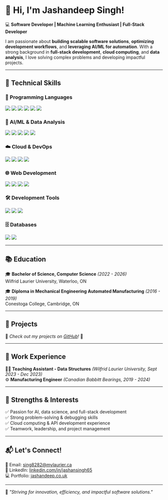 # 👋 Hi, I'm Jashandeep Singh!

💻 **Software Developer | Machine Learning Enthusiast | Full-Stack Developer**  

I am passionate about **building scalable software solutions**, **optimizing development workflows**, and **leveraging AI/ML for automation**. With a strong background in **full-stack development**, **cloud computing**, and **data analysis**, I love solving complex problems and developing impactful projects.  

---

## 🔧 Technical Skills  

### 🚀 Programming Languages  
<p align="left">
<img src="https://img.shields.io/badge/C%23-239120?style=for-the-badge&logo=c-sharp&logoColor=white" />
<img src="https://img.shields.io/badge/C-00599C?style=for-the-badge&logo=c&logoColor=white" />
<img src="https://img.shields.io/badge/C++-00599C?style=for-the-badge&logo=c%2B%2B&logoColor=white" />
<img src="https://img.shields.io/badge/Python-3776AB?style=for-the-badge&logo=python&logoColor=white" />
<img src="https://img.shields.io/badge/JavaScript-F7DF1E?style=for-the-badge&logo=javascript&logoColor=black" />
<img src="https://img.shields.io/badge/SQL-4479A1?style=for-the-badge&logo=mysql&logoColor=white" />
</p>

### 🤖 AI/ML & Data Analysis  
<p align="left">
<img src="https://img.shields.io/badge/Scikit--Learn-F7931E?style=for-the-badge&logo=scikit-learn&logoColor=white" />
<img src="https://img.shields.io/badge/TensorFlow-FF6F00?style=for-the-badge&logo=tensorflow&logoColor=white" />
<img src="https://img.shields.io/badge/Pandas-150458?style=for-the-badge&logo=pandas&logoColor=white" />
<img src="https://img.shields.io/badge/NumPy-013243?style=for-the-badge&logo=numpy&logoColor=white" />
<img src="https://img.shields.io/badge/OpenCV-5C3EE8?style=for-the-badge&logo=opencv&logoColor=white" />
</p>

### ☁️ Cloud & DevOps  
<p align="left">
<img src="https://img.shields.io/badge/AWS-232F3E?style=for-the-badge&logo=amazon-aws&logoColor=white" />
<img src="https://img.shields.io/badge/EC2-FF9900?style=for-the-badge&logo=amazon-aws&logoColor=white" />
<img src="https://img.shields.io/badge/Docker-2496ED?style=for-the-badge&logo=docker&logoColor=white" />
<img src="https://img.shields.io/badge/Nginx-269539?style=for-the-badge&logo=nginx&logoColor=white" />
</p>

### 🌐 Web Development  
<p align="left">
<img src="https://img.shields.io/badge/ASP.NET-512BD4?style=for-the-badge&logo=dotnet&logoColor=white" />
<img src="https://img.shields.io/badge/Django-092E20?style=for-the-badge&logo=django&logoColor=white" />
<img src="https://img.shields.io/badge/Flask-000000?style=for-the-badge&logo=flask&logoColor=white" />
<img src="https://img.shields.io/badge/Tailwind_CSS-38B2AC?style=for-the-badge&logo=tailwind-css&logoColor=white" />
</p>

### 🛠 Development Tools  
<p align="left">
<img src="https://img.shields.io/badge/Git-F05032?style=for-the-badge&logo=git&logoColor=white" />
<img src="https://img.shields.io/badge/Postman-FF6C37?style=for-the-badge&logo=postman&logoColor=white" />
<img src="https://img.shields.io/badge/REST%20APIs-02569B?style=for-the-badge&logo=api&logoColor=white" />
</p>

### 🗄️ Databases  
<p align="left">
<img src="https://img.shields.io/badge/MongoDB-47A248?style=for-the-badge&logo=mongodb&logoColor=white" />
<img src="https://img.shields.io/badge/MySQL-4479A1?style=for-the-badge&logo=mysql&logoColor=white" />
</p>

---

## 📚 Education  
🎓 **Bachelor of Science, Computer Science** *(2022 - 2026)*  
Wilfrid Laurier University, Waterloo, ON  

🎓 **Diploma in Mechanical Engineering Automated Manufacturing** *(2016 - 2019)*  
Conestoga College, Cambridge, ON  

---

## 🚀 Projects  
📌 *Check out my projects on [GitHub](https://github.com/jayd719)!* 🚀  

---

## 💼 Work Experience  
👨‍🏫 **Teaching Assistant - Data Structures** *(Wilfrid Laurier University, Sept 2023 - Dec 2023)*  
⚙️ **Manufacturing Engineer** *(Canadian Babbitt Bearings, 2019 - 2024)*  

---

## 🎯 Strengths & Interests  
✅ Passion for AI, data science, and full-stack development  
✅ Strong problem-solving & debugging skills  
✅ Cloud computing & API development experience  
✅ Teamwork, leadership, and project management  

---

## 📬 Let's Connect!  
📧 Email: [sing8282@mylaurier.ca](mailto:sing8282@mylaurier.ca)  
🔗 LinkedIn: [linkedin.com/in/jashansingh65](https://linkedin.com/in/jashansingh65)  
💻 Portfolio: [jashandeep.co.uk](https://jashandeep.co.uk/)  

---

🚀 *"Striving for innovation, efficiency, and impactful software solutions."*  
